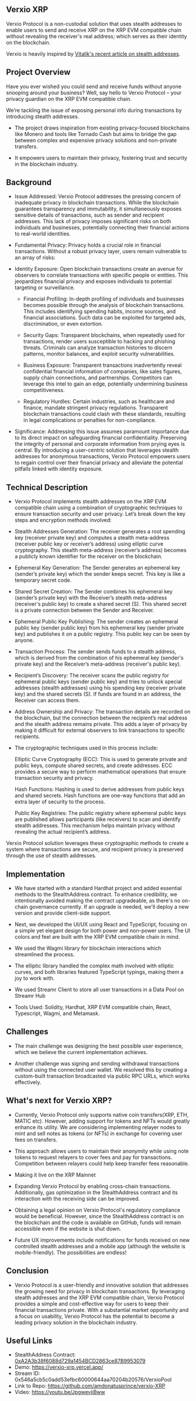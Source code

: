 ## Verxio XRP
Verxio Protocol is a non-custodial solution that uses stealth addresses to enable users to send and receive XRP on the XRP EVM compatible chain without revealing the receiver's real address; which serves as their identity on the blockchain.

Verxio is heavily inspired by [Vitalik's recent article on stealth addresses](https://vitalik.eth.limo/general/2023/01/20/stealth.html).

## Project Overview
Have you ever wished you could send and receive funds without anyone snooping around your business? Well, say hello to Verxio Protocol – your privacy guardian on the XRP EVM compatible chain. 

We’re tackling the issue of exposing personal info during transactions by introducing stealth addresses. 

- The project draws inspiration from existing privacy-focused blockchains like Monero and tools like Tornado Cash but aims to bridge the gap between complex and expensive privacy solutions and non-private transfers.

- It empowers users to maintain their privacy, fostering trust and security in the blockchain industry.

## Background
- Issue Addressed: Verxio Protocol addresses the pressing concern of inadequate privacy in blockchain transactions. While the blockchain guarantees transparency and immutability, it simultaneously exposes sensitive details of transactions, such as sender and recipient addresses. This lack of privacy imposes significant risks on both individuals and businesses, potentially connecting their financial actions to real-world identities.

- Fundamental Privacy: Privacy holds a crucial role in financial transactions. Without a robust privacy layer, users remain vulnerable to an array of risks:

- Identity Exposure: Open blockchain transactions create an avenue for observers to correlate transactions with specific people or entities. This jeopardizes financial privacy and exposes individuals to potential targeting or surveillance.

    - Financial Profiling: In-depth profiling of individuals and businesses becomes possible through the analysis of blockchain transactions. This includes identifying spending habits, income sources, and financial associations. Such data can be exploited for targeted ads, discrimination, or even extortion.

    - Security Gaps: Transparent blockchains, when repeatedly used for transactions, render users susceptible to hacking and phishing threats. Criminals can analyze transaction histories to discern patterns, monitor balances, and exploit security vulnerabilities.

    - Business Exposure: Transparent transactions inadvertently reveal confidential financial information of companies, like sales figures, supply chain connections, and partnerships. Competitors can leverage this intel to gain an edge, potentially undermining business competitiveness.

    - Regulatory Hurdles: Certain industries, such as healthcare and finance, mandate stringent privacy regulations. Transparent blockchain transactions could clash with these standards, resulting in legal complications or penalties for non-compliance.

- Significance: Addressing this issue assumes paramount importance due to its direct impact on safeguarding financial confidentiality. Preserving the integrity of personal and corporate information from prying eyes is central. By introducing a user-centric solution that leverages stealth addresses for anonymous transactions, Verxio Protocol empowers users to regain control over their financial privacy and alleviate the potential pitfalls linked with identity exposure.

## Technical Description
- Verxio Protocol implements stealth addresses on the XRP EVM compatible chain using a combination of cryptographic techniques to ensure transaction security and user privacy. Let’s break down the key steps and encryption methods involved:

- Stealth Addresses Generation:
    The receiver generates a root spending key (receiver private key) and computes a stealth meta-address (receiver public key or receiver’s address) using elliptic curve cryptography. This stealth meta-address (receiver’s address) becomes a publicly known identifier for the receiver on the blockchain.

- Ephemeral Key Generation:
    The Sender generates an ephemeral key (sender’s private key) which the sender keeps secret. This key is like a temporary secret code.

- Shared Secret Creation:
    The Sender combines his ephemeral key (sender’s private key) with the Receiver’s stealth meta-address (receiver's public key) to create a shared secret (S). This shared secret is a private connection between the Sender and Receiver.

- Ephemeral Public Key Publishing:
    The sender creates an ephemeral public key (sender public key) from his ephemeral key (sender private key) and publishes it on a public registry. This public key can be seen by anyone.

- Transaction Process:
    The sender sends funds to a stealth address, which is derived from the combination of his ephemeral key (sender's private key) and the Receiver’s meta-address (receiver's public key).

- Recipient’s Discovery:
    The receiver scans the public registry for ephemeral public keys (sender public key) and tries to unlock special addresses (stealth addresses) using his spending key (receiver private key) and the shared secrets (S). If funds are found in an address, the Receiver can access them.

- Address Ownership and Privacy:
    The transaction details are recorded on the blockchain, but the connection between the recipient’s real address and the stealth address remains private. This adds a layer of privacy by making it difficult for external observers to link transactions to specific recipients.

- The cryptographic techniques used in this process include:

    Elliptic Curve Cryptography (ECC): This is used to generate private and public keys, compute shared secrets, and create addresses. ECC provides a secure way to perform mathematical operations that ensure transaction security and privacy.

    Hash Functions: Hashing is used to derive addresses from public keys and shared secrets. Hash functions are one-way functions that add an extra layer of security to the process.

    Public Key Registries: The public registry where ephemeral public keys are published allows participants (like receivers) to scan and identify stealth addresses. This mechanism helps maintain privacy without revealing the actual recipient’s address.

Verxio Protocol solution leverages these cryptographic methods to create a system where transactions are secure, and recipient privacy is preserved through the use of stealth addresses.

## Implementation
- We have started with a standard Hardhat project and added essential methods to the StealthAddress contract. To enhance credibility, we intentionally avoided making the contract upgradeable, as there's no on-chain governance currently. If an upgrade is needed, we'll deploy a new version and provide client-side support.

- Next, we developed the UI/UX using React and TypeScript, focusing on a simple yet elegant design for both power and non-power users. The UI colors and feel are built with the XRP EVM compatible chain in mind.

- We used the Wagmi library for blockchain interactions which streamlined the process.

- The elliptic library handled the complex math involved with elliptic curves, and both libraries featured TypeScript typings, making them a joy to work with.

- We used Streamr Client to store all user transactions in a Data Pool on Streamr Hub

- Tools Used: Solidity, Hardhat, XRP EVM compatible chain, React, Typescript, Wagmi, and Metamask.


## Challenges
- The main challenge was designing the best possible user experience, which we believe the current implementation achieves.

- Another challenge was signing and sending withdrawal transactions without using the connected user wallet. We resolved this by creating a custom-built transaction broadcasted via public RPC URLs, which works effectively.


## What's next for Verxio XRP?
- Currently, Verxio Protocol only supports native coin transfers(XRP, ETH, MATIC etc). However, adding support for tokens and NFTs would greatly enhance its utility. We are considering implementing relayer nodes to mint and sell notes as tokens (or NFTs) in exchange for covering user fees on transfers.

- This approach allows users to maintain their anonymity while using note tokens to request relayers to cover fees and pay for transactions. Competition between relayers could help keep transfer fees reasonable.

- Making it live on the XRP Mainnet 

- Expanding Verxio Protocol by enabling cross-chain transactions. Additionally, gas optimization in the StealthAddress contract and its interaction with the receiving side can be improved.

- Obtaining a legal opinion on Verxio Protocol's regulatory compliance would be beneficial. However, since the StealthAddress contract is on the blockchain and the code is available on GitHub, funds will remain accessible even if the website is shut down.

- Future UX improvements include notifications for funds received on new controlled stealth addresses and a mobile app (although the website is mobile-friendly). The possibilities are endless!


## Conclusion
- Verxio Protocol is a user-friendly and innovative solution that addresses the growing need for privacy in blockchain transactions. By leveraging stealth addresses and the XRP EVM compatible chain, Verxio Protocol provides a simple and cost-effective way for users to keep their financial transactions private. With a substantial market opportunity and a focus on usability, Verxio Protocol has the potential to become a leading privacy solution in the blockchain industry.

## Useful Links
- StealthAddress Contract: [0xA2A3b38f6088d729a1454BCD2863ce87B9953079](https://evm-sidechain.xrpl.org/tx/0x7e9dfa6fbad5b7b8a177b425322b7c4e6af72c83b80bddd06db202c4c6051768)
- Demo: https://verxio-xrp.vercel.app/
- Stream ID: 0x546a5cb5c0add53efbc60000644aa70204b20576/VerxioPool
- Link to Repo: https://github.com/amdonatusprince/verxio-XRP
- Video: https://youtu.be/JpgwevjiBww
